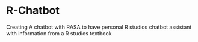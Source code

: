 # R-Chatbot
Creating A chatbot with RASA to have personal R studios chatbot assistant with information from a R studios textbook
